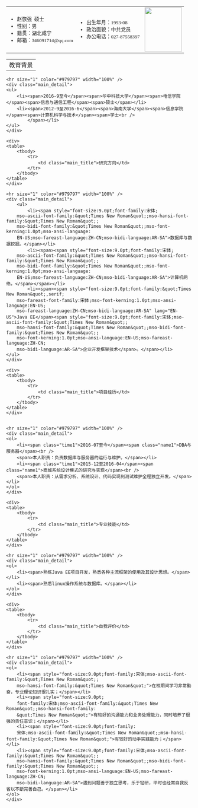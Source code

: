 <table class="basic_table" cellspacing="0" cellpadding="0" border="0" width="100%">
    <tbody>
        <tr style="font-size:10.0pt;font-family:宋体">
            <td class="basic_td1">
                <ul>
                    <li><span class="basic_name">赵恢强</span>&nbsp; <span>硕士<br />
                    </span></li>
                    <li><span>性别：男<br />
                    </span></li>
                    <li><span>籍贯：湖北咸宁<br />
                    </span></li>
                    <li><span>邮箱：346091714@qq.com<br />
                    </span></li>
                </ul>
            </td> 
            <td class="basic_td2">
                <ul>
                    <li><span>出生年月：1993-08</span></li>
                    <li><span>政治面貌：中共党员<br />
                    </span></li>
                    <li><span>办公电话：027-87558397</span></li>
                </ul>
            </td>
            <td style="text-align: right"><img src="https://cmis.csdc.info/upload/selfspace/zhaohq/image/20170421203713546.JPG" class="imgline" height="120" width="100" alt="" /></td>
        </tr>
    </tbody>
</table>

<div class="main_content">
    <div>
    <table>
        <tbody>
            <tr>
                <td class="main_title">教育背景</td>
            </tr>
        </tbody>
    </table>
    </div>

    <hr size="1" color="#979797" width="100%" />
    <div class="main_detail">
    <ul>
        <li><span>2016-9至今</span><span>华中科技大学</span><span>电信学院</span><span>信息与通信工程</span><span>硕士</span></li>
        <li><span>2012-9至2016-6</span><span>海南大学</span><span>信息学院</span><span>计算机科学与技术</span><span>学士<br />
            </span></li>
    </ul>
    </div>

    <div>
    <table>
        <tbody>
            <tr>
                <td class="main_title">研究方向</td>
            </tr>
        </tbody>
    </table>
    </div>

    <hr size="1" color="#979797" width="100%" />
    <div class="main_detail">
        <ul>
            <li><span style="font-size:9.0pt;font-family:宋体;
        mso-ascii-font-family:&quot;Times New Roman&quot;;mso-hansi-font-family:&quot;Times New Roman&quot;;
        mso-bidi-font-family:&quot;Times New Roman&quot;;mso-font-kerning:1.0pt;mso-ansi-language:
        EN-US;mso-fareast-language:ZH-CN;mso-bidi-language:AR-SA">数据库与数据挖掘。</span></li>
            <li><span><span style="font-size:9.0pt;font-family:宋体;
        mso-ascii-font-family:&quot;Times New Roman&quot;;mso-hansi-font-family:&quot;Times New Roman&quot;;
        mso-bidi-font-family:&quot;Times New Roman&quot;;mso-font-kerning:1.0pt;mso-ansi-language:
        EN-US;mso-fareast-language:ZH-CN;mso-bidi-language:AR-SA">计算机网络。</span></span></li>
            <li><span><span style="font-size:9.0pt;font-family:&quot;Times New Roman&quot;,serif;
        mso-fareast-font-family:宋体;mso-font-kerning:1.0pt;mso-ansi-language:EN-US;
        mso-fareast-language:ZH-CN;mso-bidi-language:AR-SA" lang="EN-US">Java EE</span><span style="font-size:9.0pt;font-family:宋体;mso-ascii-font-family:&quot;Times New Roman&quot;;
        mso-hansi-font-family:&quot;Times New Roman&quot;;mso-bidi-font-family:&quot;Times New Roman&quot;;
        mso-font-kerning:1.0pt;mso-ansi-language:EN-US;mso-fareast-language:ZH-CN;
        mso-bidi-language:AR-SA">企业开发框架技术</span>。</span></li>
    </ul>
    </div>

    <div>
    <table>
        <tbody>
            <tr>
                <td class="main_title">项目经历</td>
            </tr>
        </tbody>
    </table>
    </div>


    <hr size="1" color="#979797" width="100%" />
    <div class="main_detail">
    <ol>
        <li><span class="time1">2016-07至今</span><span class="name1">DBA与服务器</span><br />
        <span>本人职责：负责数据库与服务器的运行与维护。</span></li>
        <li><span class="time1">2015-12至2016-04</span><span class="name1">商城系统设计模式的研究与实现</span><br />
        <span>本人职责：从需求分析、系统设计、代码实现到测试维护全程独立开发。</span></li>
    </ol>
    </div>

    <div>
    <table>
        <tbody>
            <tr>
                <td class="main_title">专业技能</td>
            </tr>
        </tbody>
    </table>
    </div>

    <hr size="1" color="#979797" width="100%" />
    <div class="main_detail">
    <ol>
        <li><span>熟练Java EE项目开发，熟悉各种主流框架的使用及其设计思想。</span></li>
        <li><span>熟悉linux操作系统与数据库。</span></li>
    </ol>
    </div>

    <div>
    <table>
        <tbody>
            <tr>
                <td class="main_title">自我评价</td>
            </tr>
        </tbody>
    </table>
    </div>

    <hr size="1" color="#979797" width="100%" />
    <div class="main_detail">
    <ol>
        <li><span style="font-size:9.0pt;font-family:宋体;mso-ascii-font-family:&quot;Times New Roman&quot;;
        mso-hansi-font-family:&quot;Times New Roman&quot;">在校期间学习非常勤奋，专业理论知识很扎实；</span></li>
        <li><span style="font-size:9.0pt;
        font-family:宋体;mso-ascii-font-family:&quot;Times New Roman&quot;;mso-hansi-font-family:
        &quot;Times New Roman&quot;">有较好的沟通能力和业务处理能力，同时培养了很强的责任意识；</span></li>
        <li><span style="font-size:9.0pt;font-family:
        宋体;mso-ascii-font-family:&quot;Times New Roman&quot;;mso-hansi-font-family:&quot;Times New Roman&quot;">有较好的动手实践能力；</span></li>
        <li><span style="font-size:9.0pt;font-family:宋体;mso-ascii-font-family:&quot;Times New Roman&quot;;
        mso-hansi-font-family:&quot;Times New Roman&quot;;mso-bidi-font-family:&quot;Times New Roman&quot;;
        mso-font-kerning:1.0pt;mso-ansi-language:EN-US;mso-fareast-language:ZH-CN;
        mso-bidi-language:AR-SA">遇到问题善于独立思考，乐于钻研，平时也经常自我反省以不断完善自己。</span></li>
    </ol>
    </div>
</div>
